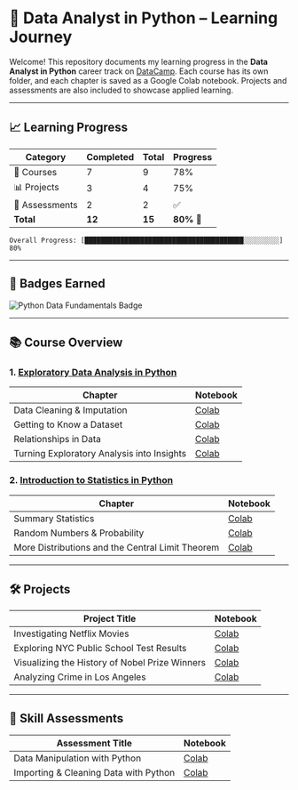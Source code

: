 # 🧠 Data Analyst in Python – Learning Journey

Welcome! This repository documents my learning progress in the **Data Analyst in Python** career track on [DataCamp](https://www.datacamp.com/). Each course has its own folder, and each chapter is saved as a Google Colab notebook. Projects and assessments are also included to showcase applied learning.

---

## 📈 Learning Progress

| Category       | Completed | Total  | Progress   |
| -------------- | --------- | ------ | ---------- |
| 📘 Courses     | 7         | 9      | 78%        |
| 📊 Projects    | 3         | 4      | 75%        |
| 🧪 Assessments | 2         | 2      | ✅          |
| **Total**      | **12**    | **15** | **80%** 🎉 |

```text
Overall Progress: [████████████████████████████████████████░░░░░░░░░] 80%
```

---

## 🏅 Badges Earned

![Python Data Fundamentals Badge](https://raw.githubusercontent.com/YOUR_GITHUB_USERNAME/YOUR_REPO_NAME/main/path_to_your_badge_image.png)



---

## 📚 Course Overview

### 1. [Exploratory Data Analysis in Python](./Python_Data_Fundamentals/Exploratory_Data_Analysis_in_Python/)

| Chapter                                    | Notebook                                                                                                                                                                  |
| ------------------------------------------ | ------------------------------------------------------------------------------------------------------------------------------------------------------------------------- |
| Data Cleaning & Imputation                 | [Colab](https://github.com/Marc86316/DataCamp/edit/main/Python_Data_Fundamentals/Exploratory_Data_Analysis_in_Python/Data_Cleaning_and_Imputation.ipynb) |
| Getting to Know a Dataset                  | [Colab](./Python_Data_Fundamentals/Exploratory_Data_Analysis_in_Python/Getting_to_Know_a_Dataset.ipynb)                                                                   |
| Relationships in Data                      | [Colab](./Python_Data_Fundamentals/Exploratory_Data_Analysis_in_Python/Relationships_in_Data.ipynb)                                                                       |
| Turning Exploratory Analysis into Insights | [Colab](./Python_Data_Fundamentals/Exploratory_Data_Analysis_in_Python/Turning_Exploratory_Analysis.ipynb)                                                                |

### 2. [Introduction to Statistics in Python](./Python_Data_Fundamentals/Intro_to_Statistic_in_Python/)

| Chapter                                          | Notebook                                                                                                                |
| ------------------------------------------------ | ----------------------------------------------------------------------------------------------------------------------- |
| Summary Statistics                               | [Colab](./Python_Data_Fundamentals/Intro_to_Statistic_in_Python/Summary_Statistics.ipynb)                               |
| Random Numbers & Probability                     | [Colab](./Python_Data_Fundamentals/Intro_to_Statistic_in_Python/Random_Numbers_and_Probability.ipynb)                   |
| More Distributions and the Central Limit Theorem | [Colab](./Python_Data_Fundamentals/Intro_to_Statistic_in_Python/More_Distributions_and_the_Central_Limit_Theorem.ipynb) |

---

## 🛠 Projects

| Project Title                                  | Notebook                               |
| ---------------------------------------------- | -------------------------------------- |
| Investigating Netflix Movies                   | [Colab](./Projects/Netflix.ipynb)      |
| Exploring NYC Public School Test Results       | [Colab](./Projects/NYC_Schools.ipynb)  |
| Visualizing the History of Nobel Prize Winners | [Colab](./Projects/Nobel_Prizes.ipynb) |
| Analyzing Crime in Los Angeles                 | [Colab](./Projects/Crime_LA.ipynb)     |

---

## 📝 Skill Assessments

| Assessment Title                      | Notebook                                        |
| ------------------------------------- | ----------------------------------------------- |
| Data Manipulation with Python         | [Colab](./Assessments/Data_Manipulation.ipynb)  |
| Importing & Cleaning Data with Python | [Colab](./Assessments/Importing_Cleaning.ipynb) |



